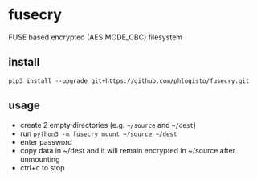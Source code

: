 fusecry
==================================================

FUSE based encrypted (AES.MODE\_CBC) filesystem

install
-------------------------

`pip3 install --upgrade git+https://github.com/phlogisto/fusecry.git`

usage
-------------------------

- create 2 empty directories (e.g. `~/source` and `~/dest`)
- run `python3 -m fusecry mount ~/source ~/dest`
- enter password
- copy data in ~/dest and it will remain encrypted in ~/source after unmounting
- ctrl+c to stop

